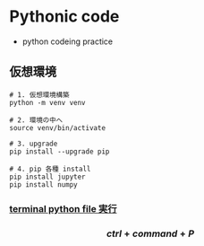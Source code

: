 # Pythonic code
- python codeing practice

## 仮想環境
    # 1. 仮想環境構築
    python -m venv venv

    # 2. 環境の中へ
    source venv/bin/activate

    # 3. upgrade
    pip install --upgrade pip

    # 4. pip 各種 install
    pip install jupyter
    pip install numpy

### <u>terminal python file 実行</u>
### <center>$ctrl + command + P$</center>
